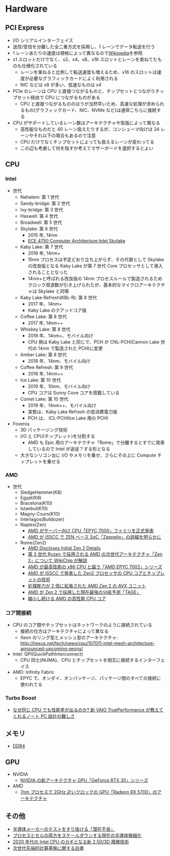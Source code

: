 # Hardware

## PCI Express

- I/O シリアルインターフェイス
- 送信/受信を分離した全二重方式を採用し、1 レーンでデータ転送を行う
- 1 レーンあたりの速度は規格によって異なるので[Wikipedia](https://ja.wikipedia.org/wiki/PCI_Express)を参照
- x1 スロットだけでなく、x2、x4、x8、x16 スロットとレーンを束ねてたものも仕様化されている
  - レーンを束ねると比例して転送速度も増えるため、x16 のスロットは速度が必要なグラフィックカードによく利用される
  - NIC などは x8 が多い、低速なものは x4
- PCIe のレーンは CPU と直接つながるものと、チップセットとつながりチップセット経由で CPU につながるものがある
  - CPU と直接つながるもののほうが当然早いため、高速な処理が求められるもの(グラフィックカード、NIC、NVMe など)は通常こちらに接続する
- CPU がサポートしているレーン数はアーキテクチャや型版によって異なる
  - 高性能なものだと 40 レーン扱えたりするが、コンシューマ向けは 24 レーンやそれ以下の場合もあるので注意
  - CPU だけでなくチップセットによっても扱えるレーンが変わってる
  - この辺も考慮して何を指すか考えてマザーボードを選択するとよい

## CPU

### Intel

- 世代
  - Nehalem: 第 1 世代
  - Sandy-bridge: 第 2 世代
  - Ivy-bridge: 第 3 世代
  - Haswell: 第 4 世代
  - Broadwell: 第 5 世代
  - Skylake: 第 6 世代
    - 2015 年, 14nm
    - [ECE 4750 Computer Architecture Intel Skylake](http://www.csl.cornell.edu/courses/ece4750/handouts/ece4750-section-skylake.pdf)
  - Kaby Lake: 第 7 世代
    - 2016 年, 14nm+
    - 10nm プロセスは予定どおり立ち上がらず、その代替として Skylake の改良版となる Kaby Lake が第 7 世代 Core プロセッサとして導入されることとなった
    - 14nm+と呼ばれる改良版の 14nm プロセスルールで製造されるためクロック周波数が引き上げられたが、基本的なマイクロアーキテクチャは Skylake と同等
  - Kaby Lake Refresh(KBL-R): 第 8 世代
    - 2017 年、14nm+
    - Kaby Lake のクアッドコア版
  - Coffee Lake: 第 8 世代
    - 2017 年, 14nm++
  - Whiskey Lake: 第 8 世代
    - 2018 年、14nm+、モバイル向け
    - CPU 側は Kaby Lake と同じで、PCH が CNL-PCH(Cannon Lake 世代の 14nm で製造された PCH)に変更
  - Amber Lake: 第 8 世代
    - 2018 年、14nm、モバイル向け
  - Coffee Refresh: 第 9 世代
    - 2018 年, 14nm++
  - Ice Lake: 第 10 世代
    - 2019 年、10nm、モバイル向け
    - CPU コアは Sunny Cove コアを搭載している
  - Comet Lake: 第 10 世代
    - 2019 年、14nm++、モバイル向け
    - 実態は、Kaby Lake Refresh の低消費電力版
    - PCH は、 ICL-PCH(Ice Lake 用の PCH)
- Foveros
  - 3D パッケージング技術
  - I/O と CPU(チップレット)を分割する
    - AMD も Epic 用のアーキテクチャ「Rome」で分離するとすでに発表しているので Intel が追従？する形となる
  - 大きなシリコン台に I/O やメモリを乗せ、さらにその上に Compute チップレットを乗せる

### AMD

- 世代
  - SledgeHammer(K8)
  - Egypt(K8)
  - Bracelona(K10)
  - Istanbul(K10)
  - Magny-Cours(K10)
  - Interlagos(Bulldozer)
  - Naples(Zen)
    - [AMD がサーバー向け CPU「EPYC 7000」ファミリを正式発表](http://pc.watch.impress.co.jp/docs/column/kaigai/1066385.html)
    - [AMD が ISSCC で ZEN ベース SoC「Zeppelin」の詳細を明らかに](https://pc.watch.impress.co.jp/docs/column/kaigai/1107967.html)
  - Rome(Zen2)
    - [AMD Discloses Initial Zen 2 Details](https://fuse.wikichip.org/news/1815/amd-discloses-initial-zen-2-details/)
    - [第 3 世代 Ryzen で採用される AMD の次世代アーキテクチャ「Zen 2」について WikiChip が解説](https://gigazine.net/news/20181120-amd-zen-2/)
    - [AMD が最高性能の x86 CPU と謳う「AMD EPYC 7002」シリーズ](https://pc.watch.impress.co.jp/docs/column/kaigai/1201352.html)
    - [AMD が ISSCC で発表した Zen2 プロセッサの CPU コアとチップレットの技術](https://pc.watch.impress.co.jp/docs/column/semicon/1236258.html)
    - [処理能力が 2 倍に拡張された AMD Zen 2 の AVX ユニット](https://pc.watch.impress.co.jp/docs/column/kaigai/1192849.html)
    - [AMD が Zen 2 で採用した現在最強の分岐予測「TAGE」](https://pc.watch.impress.co.jp/docs/column/kaigai/1192296.html)
    - [縮小し続ける AMD の高性能 CPU コア](https://pc.watch.impress.co.jp/docs/column/kaigai/1231477.html)

### コア間接続

- CPU のコア間やチップセットはネットワークのように接続されている
  - 接続の仕方はアーキテクチャによって異なる
  - Xeon のリング型とメッシュ型のアーキテクチャ: http://hexus.net/tech/news/cpu/107011-intel-mesh-architecture-announced-upcoming-xeons/
- Intel: QPI(QuickPathInterconnect)
  - CPU 同士(NUMA)、CPU とチップセットを相互に接続するインターフェイス
- AMD: Infinity Fabric
  - EPYC で、オンダイ、オンパッケージ、パッケージ間のすべての接続に使われてる

### Turbo Boost

- [なぜ同じ CPU でも性能差が出るのか? 新 VAIO TruePerformance が教えてくれるノート PC 設計の難しさ](https://pc.watch.impress.co.jp/docs/column/ubiq/1230738.html)

## メモリ

- [DDR4](https://ja.wikipedia.org/wiki/DDR4_SDRAM)

## GPU

- NVIDIA
  - [NVIDIA の新アーキテクチャ GPU「GeForce RTX 30」シリーズ](https://pc.watch.impress.co.jp/docs/column/kaigai/1275220.html)
- AMD
  - [7nm プロセスで 2GHz 近いクロックの GPU「Radeon RX 5700」のアーキテクチャ](https://pc.watch.impress.co.jp/docs/column/kaigai/1189556.html)

## その他

- [半導体メーカーのテストをすり抜ける「潜在不良」](https://pc.watch.impress.co.jp/docs/column/semicon/1252403.html)
- [プロセスとセルの両方をスケールダウンする現在の半導体微細化](https://pc.watch.impress.co.jp/docs/column/kaigai/1232258.html)
- [2020 年代の Intel CPU のカギとなる新 2.5D/3D 積層技術](https://pc.watch.impress.co.jp/docs/column/kaigai/1226842.html)
- [次世代先端的計算基盤に関する白書](https://drive.google.com/file/d/1cAQyBmLs529Iqz44D_j1MfCkXk7o6kla/view)
